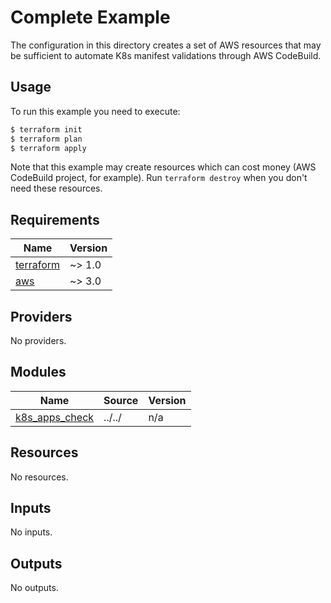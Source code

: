 # Complete Example

The configuration in this directory creates a set of AWS resources that may be sufficient to automate K8s manifest validations through AWS CodeBuild.

## Usage

To run this example you need to execute:

```bash
$ terraform init
$ terraform plan
$ terraform apply
```

Note that this example may create resources which can cost money (AWS CodeBuild project, for example). Run `terraform destroy` when you don't need these resources.

## Requirements

| Name | Version |
|------|---------|
| <a name="requirement_terraform"></a> [terraform](#requirement\_terraform) | ~> 1.0 |
| <a name="requirement_aws"></a> [aws](#requirement\_aws) | ~> 3.0 |

## Providers

No providers.

## Modules

| Name | Source | Version |
|------|--------|---------|
| <a name="module_k8s_apps_check"></a> [k8s\_apps\_check](#module\_k8s\_apps\_check) | ../../ | n/a |

## Resources

No resources.

## Inputs

No inputs.

## Outputs

No outputs.
